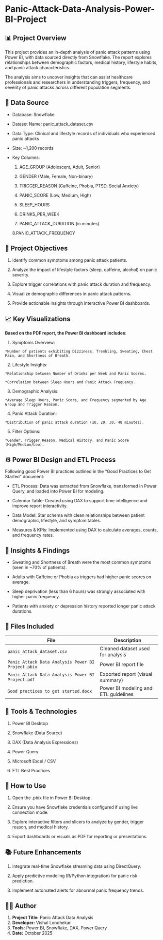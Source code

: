# Panic-Attack-Data-Analysis-Power-BI-Project

## **📊 Project Overview**

This project provides an in-depth analysis of panic attack patterns using Power BI, with data sourced directly from Snowflake. The report explores relationships between demographic factors, medical history, lifestyle habits, and panic attack characteristics.

The analysis aims to uncover insights that can assist healthcare professionals and researchers in understanding triggers, frequency, and severity of panic attacks across different population segments.

## **🧾 Data Source**

* Database: Snowflake

* Dataset Name: panic_attack_dataset.csv

* Data Type: Clinical and lifestyle records of individuals who experienced panic attacks

* Size: ~1,200 records

* Key Columns:

  1. AGE_GROUP (Adolescent, Adult, Senior)

  2. GENDER (Male, Female, Non-binary)

  3. TRIGGER_REASON (Caffeine, Phobia, PTSD, Social Anxiety)

  4. PANIC_SCORE (Low, Medium, High)

  5. SLEEP_HOURS

  6. DRINKS_PER_WEEK

  7. PANIC_ATTACK_DURATION (in minutes)

  8.PANIC_ATTACK_FREQUENCY

## **🧩 Project Objectives**

  1. Identify common symptoms among panic attack patients.

  2. Analyze the impact of lifestyle factors (sleep, caffeine, alcohol) on panic severity.

  3. Explore trigger correlations with panic attack duration and frequency.

  4. Visualize demographic differences in panic attack patterns.

  5. Provide actionable insights through interactive Power BI dashboards.

## **📈 Key Visualizations**

**Based on the PDF report, the Power BI dashboard includes:**

  1. Symptoms Overview:

    *Number of patients exhibiting Dizziness, Trembling, Sweating, Chest Pain, and Shortness of Breath.

  2. Lifestyle Insights:

    *Relationship between Number of Drinks per Week and Panic Scores.

    *Correlation between Sleep Hours and Panic Attack Frequency.

  3. Demographic Analysis:

    *Average Sleep Hours, Panic Score, and Frequency segmented by Age Group and Trigger Reason.

  4. Panic Attack Duration:

    *Distribution of panic attack duration (10, 20, 30, 40 minutes).

  5. Filter Options:

    *Gender, Trigger Reason, Medical History, and Panic Score (High/Medium/Low).

## **⚙️ Power BI Design and ETL Process**

Following good Power BI practices outlined in the “Good Practices to Get Started” document:

  * ETL Process: Data was extracted from Snowflake, transformed in Power Query, and loaded into Power BI for modeling.

  * Calendar Table: Created using DAX to support time intelligence and improve report interactivity.

  * Data Model: Star schema with clean relationships between patient demographic, lifestyle, and symptom tables.

  * Measures & KPIs: Implemented using DAX to calculate averages, counts, and frequency rates.

## **🧠 Insights & Findings**

  * Sweating and Shortness of Breath were the most common symptoms (seen in ~70% of patients).

  * Adults with Caffeine or Phobia as triggers had higher panic scores on average.

  * Sleep deprivation (less than 6 hours) was strongly associated with higher panic frequency.

  * Patients with anxiety or depression history reported longer panic attack durations.

## **🧩 Files Included**
| File                                               | Description                          |
| -------------------------------------------------- | ------------------------------------ |
| `panic_attack_dataset.csv`                         | Cleaned dataset used for analysis    |
| `Panic Attack Data Analysis Power BI Project.pbix` | Power BI report file                 |
| `Panic Attack Data Analysis Power BI Project.pdf`  | Exported report (visual summary)     |
| `Good practices to get started.docx`               | Power BI modeling and ETL guidelines |

## **🧠 Tools & Technologies**

1. Power BI Desktop

2. Snowflake (Data Source)

3. DAX (Data Analysis Expressions)

4. Power Query

5. Microsoft Excel / CSV

6. ETL Best Practices

## **🚀 How to Use**

1. Open the .pbix file in Power BI Desktop.

2. Ensure you have Snowflake credentials configured if using live connection mode.

3. Explore interactive filters and slicers to analyze by gender, trigger reason, and medical history.

4. Export dashboards or visuals as PDF for reporting or presentations.

## **📚 Future Enhancements**

1. Integrate real-time Snowflake streaming data using DirectQuery.

2. Apply predictive modeling (R/Python integration) for panic risk prediction.

3. Implement automated alerts for abnormal panic frequency trends.

## **🧑‍💻 Author**

1. **Project Title:** Panic Attack Data Analysis
2. **Developer:** Vishal Londhekar
3. **Tools:** Power BI, Snowflake, DAX, Power Query
4. **Date:** October 2025
